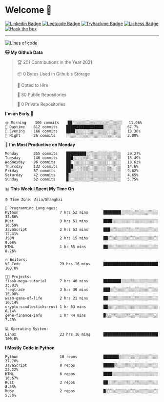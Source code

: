 # Welcome 👋

[![Linkedin Badge](https://img.shields.io/badge/-PedroTorres-blue?style=flat-square&logo=Linkedin&logoColor=white&link=https://www.linkedin.com/in/PedroTorres/)](https://www.linkedin.com/in/pedro-torres-cruz/)
[![Leetcode Badge](https://img.shields.io/badge/profile-leetcode-green)](https://leetcode.com/corfucinas/)
[![Tryhackme Badge](https://img.shields.io/badge/profile-tryhackme-blue)](https://tryhackme.com/p/Corfucinas/)
[![Lichess Badge](https://img.shields.io/badge/challenge_me-lichess-yellow)](https://lichess.org/@/Corfucinas)
[![Hack the box](https://img.shields.io/badge/hack_the_box-profile-red)](https://www.hackthebox.eu/profile/375826)

---

<!--START_SECTION:waka-->
![Lines of code](https://img.shields.io/badge/From%20Hello%20World%20I%27ve%20Written-1.4%20million%20lines%20of%20code-blue)

**🐱 My Github Data** 

> 🏆 201 Contributions in the Year 2021
 > 
> 📦 0 Bytes Used in Github's Storage 
 > 
> 💼 Opted to Hire
 > 
> 📜 80 Public Repositories 
 > 
> 🔑 0 Private Repositories  
 > 
**I'm an Early 🐤** 

```text
🌞 Morning    100 commits    ██░░░░░░░░░░░░░░░░░░░░░░░   11.06% 
🌆 Daytime    612 commits    █████████████████░░░░░░░░   67.7% 
🌃 Evening    166 commits    ████░░░░░░░░░░░░░░░░░░░░░   18.36% 
🌙 Night      26 commits     ░░░░░░░░░░░░░░░░░░░░░░░░░   2.88%

```
📅 **I'm Most Productive on Monday** 

```text
Monday       355 commits    █████████░░░░░░░░░░░░░░░░   39.27% 
Tuesday      140 commits    ███░░░░░░░░░░░░░░░░░░░░░░   15.49% 
Wednesday    96 commits     ██░░░░░░░░░░░░░░░░░░░░░░░   10.62% 
Thursday     132 commits    ███░░░░░░░░░░░░░░░░░░░░░░   14.6% 
Friday       87 commits     ██░░░░░░░░░░░░░░░░░░░░░░░   9.62% 
Saturday     42 commits     █░░░░░░░░░░░░░░░░░░░░░░░░   4.65% 
Sunday       52 commits     █░░░░░░░░░░░░░░░░░░░░░░░░   5.75%

```


📊 **This Week I Spent My Time On** 

```text
⌚︎ Time Zone: Asia/Shanghai

💬 Programming Languages: 
Python                   7 hrs 52 mins       ████████░░░░░░░░░░░░░░░░░   33.86% 
Rust                     3 hrs 51 mins       ████░░░░░░░░░░░░░░░░░░░░░   16.59% 
JavaScript               2 hrs 53 mins       ███░░░░░░░░░░░░░░░░░░░░░░   12.41% 
JSON                     2 hrs 15 mins       ██░░░░░░░░░░░░░░░░░░░░░░░   9.68% 
HTML                     1 hr 55 mins        ██░░░░░░░░░░░░░░░░░░░░░░░   8.26%

🔥 Editors: 
VS Code                  23 hrs 16 mins      █████████████████████████   100.0%

🐱‍💻 Projects: 
flask-mega-tutorial      7 hrs 40 mins       ████████░░░░░░░░░░░░░░░░░   33.01% 
freqtrade                3 hrs 30 mins       ███░░░░░░░░░░░░░░░░░░░░░░   15.08% 
wasm-game-of-life        2 hrs 21 mins       ██░░░░░░░░░░░░░░░░░░░░░░░   10.14% 
crypto-candlesticks-rust 1 hr 53 mins        ██░░░░░░░░░░░░░░░░░░░░░░░   8.14% 
gene-finance-info        1 hr 44 mins        █░░░░░░░░░░░░░░░░░░░░░░░░   7.49%

💻 Operating System: 
Linux                    23 hrs 16 mins      █████████████████████████   100.0%

```

**I Mostly Code in Python** 

```text
Python                   10 repos            ███████░░░░░░░░░░░░░░░░░░   27.78% 
JavaScript               8 repos             █████░░░░░░░░░░░░░░░░░░░░   22.22% 
HTML                     6 repos             ████░░░░░░░░░░░░░░░░░░░░░   16.67% 
Rust                     3 repos             ██░░░░░░░░░░░░░░░░░░░░░░░   8.33% 
Ruby                     2 repos             █░░░░░░░░░░░░░░░░░░░░░░░░   5.56%

```



<!--END_SECTION:waka-->
